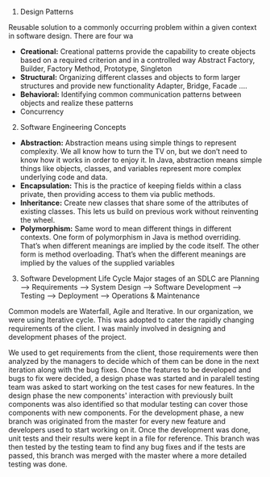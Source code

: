 1. Design Patterns

Reusable solution to a commonly occurring problem within a given context in software design. There are four wa
  * **Creational:** Creational patterns provide the capability to create objects based on a required criterion and in a controlled way
  Abstract Factory, Builder, Factory Method, Prototype, Singleton
  * **Structural:** Organizing different classes and objects to form larger structures and provide new functionality
  Adapter, Bridge, Facade ....
  * **Behavioral:** Identifying common communication patterns between objects and realize these patterns
  * Concurrency

2. Software Engineering Concepts
  * **Abstraction:**  Abstraction means using simple things to represent complexity. We all know how to turn the TV on, but we don’t need to know how it works in order to enjoy it. In Java, abstraction means simple things like objects, classes, and variables represent more complex underlying code and data.
  * **Encapsulation:** This is the practice of keeping fields within a class private, then providing access to them via public methods.
  * **Inheritance:** Create new classes that share some of the attributes of existing classes. This lets us build on previous work without reinventing the wheel.
  * **Polymorphism:** Same word to mean different things in different contexts. One form of polymorphism in Java is method overriding. That’s when different meanings are implied by the code itself. The other form is method overloading. That’s when the different meanings are implied by the values of the supplied variables

3. Software Development Life Cycle
 Major stages of an SDLC are Planning --> Requirements --> System Design --> Software Development --> Testing --> Deployment --> Operations & Maintenance 
 
 Common models are Waterfall, Agile and Iterative. In our organization, we were using Iterative cycle. This was adopted to cater the rapidly changing requirements of the client. 
 I was mainly involved in designing and development phases of the project. 
 
 We used to get requirements from the client, those requirements were then analyzed by the managers to decide which of them can be done in the next iteration along with the bug fixes. 
 Once the features to be developed and bugs to fix were decided, a design phase was started and in paralell testing team was asked to start working on the test cases for new features.
 In the design phase the new components' interaction with previously built components was also identified so that modular testing can cover those components with new components.
 For the development phase, a new branch was originated from the master for every new feature and developers used to start working on it. Once the development was done, unit tests
 and their results were kept in a file for reference. This branch was then tested by the testing team to find any bug fixes and if the tests are passed, this branch was merged with the master where a more detailed testing was done.
 
 
 
